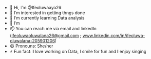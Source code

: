 - 👋 Hi, I’m @Ifeoluwaayo26
- 👀 I’m interested in getting thngs done
- 🌱 I’m currently learning Data analysis
- 💞️ I’m 
- 📫 You can reach me via email and linkedIn (ifeoluwaoluwalana26@gmail.com ;  www.linkedin.com/in/ifeoluwa-oluwalana-205901206)   
- 😄 Pronouns: She/her
- ⚡ Fun fact: I love working on Data, I smile for fun and I enjoy singing 

